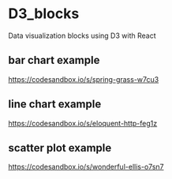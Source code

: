 # D3_blocks
Data visualization blocks using D3 with React

## bar chart example
https://codesandbox.io/s/spring-grass-w7cu3

## line chart example
https://codesandbox.io/s/eloquent-http-feg1z

## scatter plot example
https://codesandbox.io/s/wonderful-ellis-o7sn7
